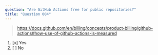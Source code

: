 ```yaml
---
question: "Are GitHub Actions free for public repositories?"
title: "Question 004"
---
```


> https://docs.github.com/en/billing/concepts/product-billing/github-actions#how-use-of-github-actions-is-measured
1. [x] Yes
1. [ ] No
